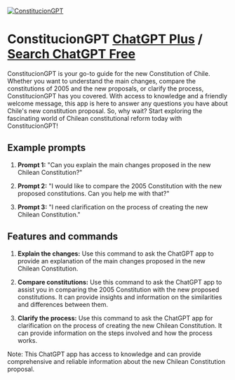 
[![ConstitucionGPT](https://files.oaiusercontent.com/file-ElYHxah2AfTdRccbOt8GiJqw?se=2123-10-16T19%3A29%3A24Z&sp=r&sv=2021-08-06&sr=b&rscc=max-age%3D31536000%2C%20immutable&rscd=attachment%3B%20filename%3D264040ee-73fa-4613-8317-d28c9eecf785.png&sig=zdOTedzCYgcCfuJFUAUwLhB68b8hs0QhUo/rCWckSGI%3D)](https://chat.openai.com/g/g-fq5CDURZh-constituciongpt)

# ConstitucionGPT [ChatGPT Plus](https://chat.openai.com/g/g-fq5CDURZh-constituciongpt) / [Search ChatGPT Free](https://gptcall.net/index.html#/?search=ConstitucionGPT)

ConstitucionGPT is your go-to guide for the new Constitution of Chile. Whether you want to understand the main changes, compare the constitutions of 2005 and the new proposals, or clarify the process, ConstitucionGPT has you covered. With access to knowledge and a friendly welcome message, this app is here to answer any questions you have about Chile's new constitution proposal. So, why wait? Start exploring the fascinating world of Chilean constitutional reform today with ConstitucionGPT!

## Example prompts

1. **Prompt 1:** "Can you explain the main changes proposed in the new Chilean Constitution?"

2. **Prompt 2:** "I would like to compare the 2005 Constitution with the new proposed constitutions. Can you help me with that?"

3. **Prompt 3:** "I need clarification on the process of creating the new Chilean Constitution."

## Features and commands

1. **Explain the changes:** Use this command to ask the ChatGPT app to provide an explanation of the main changes proposed in the new Chilean Constitution.

2. **Compare constitutions:** Use this command to ask the ChatGPT app to assist you in comparing the 2005 Constitution with the new proposed constitutions. It can provide insights and information on the similarities and differences between them.

3. **Clarify the process:** Use this command to ask the ChatGPT app for clarification on the process of creating the new Chilean Constitution. It can provide information on the steps involved and how the process works.

Note: This ChatGPT app has access to knowledge and can provide comprehensive and reliable information about the new Chilean Constitution proposal.


